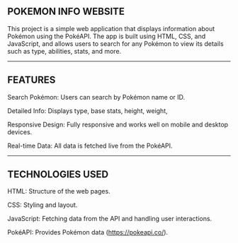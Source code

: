 POKEMON INFO WEBSITE
----------------------

This project is a simple web application that displays information about Pokémon using the PokéAPI. The app is built using HTML, CSS, and JavaScript, and allows users to search for any Pokémon to view its details such as type, abilities, stats, and more.

---------
FEATURES
----------

Search Pokémon: Users can search by Pokémon name or ID.


Detailed Info: Displays type, base stats, height, weight,


Responsive Design: Fully responsive and works well on mobile and desktop devices.


Real-time Data: All data is fetched live from the PokéAPI.


-----------------
TECHNOLOGIES USED
------------------

HTML: Structure of the web pages.


CSS: Styling and layout.


JavaScript: Fetching data from the API and handling user interactions.


PokéAPI: Provides Pokémon data (https://pokeapi.co/).
